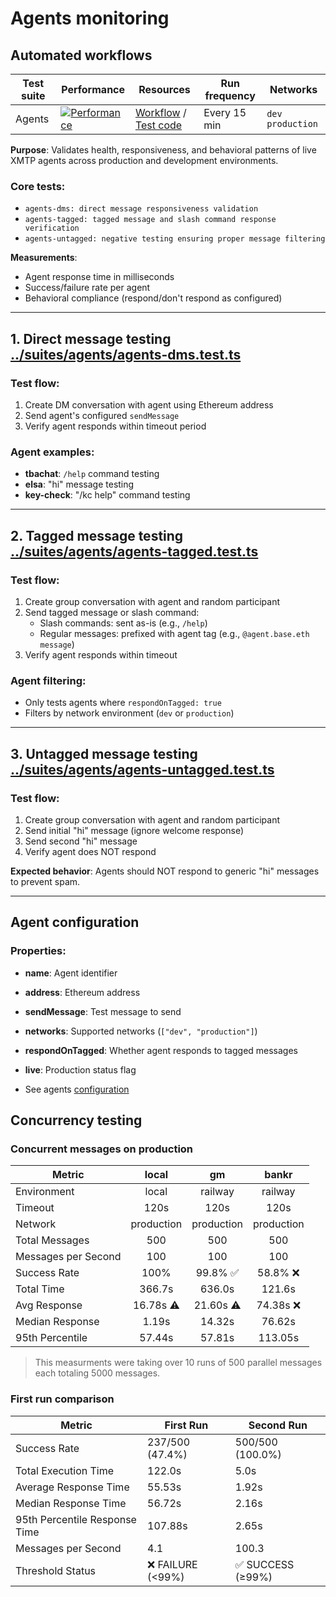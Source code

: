 # Agents monitoring

## Automated workflows

| Test suite | Performance                                                                                                                                                        | Resources                                                                                                                                                   | Run frequency | Networks           |
| ---------- | ------------------------------------------------------------------------------------------------------------------------------------------------------------------ | ----------------------------------------------------------------------------------------------------------------------------------------------------------- | ------------- | ------------------ |
| Agents     | [![Performance](https://github.com/xmtp/xmtp-qa-tools/actions/workflows/Agents.yml/badge.svg)](https://github.com/xmtp/xmtp-qa-tools/actions/workflows/Agents.yml) | [Workflow](https://github.com/xmtp/xmtp-qa-tools/actions/workflows/Agents.yml) / [Test code](https://github.com/xmtp/xmtp-qa-tools/tree/main/suites/agents) | Every 15 min  | `dev` `production` |

**Purpose**: Validates health, responsiveness, and behavioral patterns of live XMTP agents across production and development environments.

### Core tests:

- `agents-dms: direct message responsiveness validation`
- `agents-tagged: tagged message and slash command response verification`
- `agents-untagged: negative testing ensuring proper message filtering`

**Measurements**:

- Agent response time in milliseconds
- Success/failure rate per agent
- Behavioral compliance (respond/don't respond as configured)

---

## 1. Direct message testing [../suites/agents/agents-dms.test.ts](../suites/agents/agents-dms.test.ts)

### Test flow:

1. Create DM conversation with agent using Ethereum address
2. Send agent's configured `sendMessage`
3. Verify agent responds within timeout period

### Agent examples:

- **tbachat**: `/help` command testing
- **elsa**: "hi" message testing
- **key-check**: "/kc help" command testing

---

## 2. Tagged message testing [../suites/agents/agents-tagged.test.ts](../suites/agents/agents-tagged.test.ts)

### Test flow:

1. Create group conversation with agent and random participant
2. Send tagged message or slash command:
   - Slash commands: sent as-is (e.g., `/help`)
   - Regular messages: prefixed with agent tag (e.g., `@agent.base.eth message`)
3. Verify agent responds within timeout

### Agent filtering:

- Only tests agents where `respondOnTagged: true`
- Filters by network environment (`dev` or `production`)

---

## 3. Untagged message testing [../suites/agents/agents-untagged.test.ts](../suites/agents/agents-untagged.test.ts)

### Test flow:

1. Create group conversation with agent and random participant
2. Send initial "hi" message (ignore welcome response)
3. Send second "hi" message
4. Verify agent does NOT respond

**Expected behavior**: Agents should NOT respond to generic "hi" messages to prevent spam.

---

## Agent configuration

### Properties:

- **name**: Agent identifier
- **address**: Ethereum address
- **sendMessage**: Test message to send
- **networks**: Supported networks (`["dev", "production"]`)
- **respondOnTagged**: Whether agent responds to tagged messages
- **live**: Production status flag

- See agents [configuration](../suites/agents/agents.json)

## Concurrency testing

### Concurrent messages on production

| Metric              |   local    |     gm     |   bankr    |
| ------------------- | :--------: | :--------: | :--------: |
| Environment         |   local    |  railway   |  railway   |
| Timeout             |    120s    |    120s    |    120s    |
| Network             | production | production | production |
| Total Messages      |    500     |    500     |    500     |
| Messages per Second |    100     |    100     |    100     |
| Success Rate        |    100%    |  99.8% ✅  |  58.8% ❌  |
| Total Time          |   366.7s   |   636.0s   |   121.6s   |
| Avg Response        | 16.78s ⚠️  | 21.60s ⚠️  | 74.38s ❌  |
| Median Response     |   1.19s    |   14.32s   |   76.62s   |
| 95th Percentile     |   57.44s   |   57.81s   |  113.05s   |

> This measurments were taking over 10 runs of 500 parallel messages each totaling 5000 messages.

### First run comparison

| Metric                        | First Run         | Second Run        |
| ----------------------------- | ----------------- | ----------------- |
| Success Rate                  | 237/500 (47.4%)   | 500/500 (100.0%)  |
| Total Execution Time          | 122.0s            | 5.0s              |
| Average Response Time         | 55.53s            | 1.92s             |
| Median Response Time          | 56.72s            | 2.16s             |
| 95th Percentile Response Time | 107.88s           | 2.65s             |
| Messages per Second           | 4.1               | 100.3             |
| Threshold Status              | ❌ FAILURE (<99%) | ✅ SUCCESS (≥99%) |
